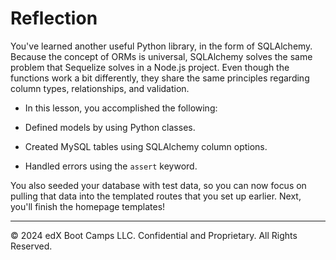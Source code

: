 # Reflection

You've learned another useful Python library, in the form of SQLAlchemy. Because the concept of ORMs is universal, SQLAlchemy solves the same problem that Sequelize solves in a Node.js project. Even though the functions work a bit differently, they share the same principles regarding column types, relationships, and validation.

* In this lesson, you accomplished the following:

* Defined models by using Python classes.

* Created MySQL tables using SQLAlchemy column options.

* Handled errors using the `assert` keyword.

You also seeded your database with test data, so you can now focus on pulling that data into the templated routes that you set up earlier. Next, you'll finish the homepage templates!

---
© 2024 edX Boot Camps LLC. Confidential and Proprietary. All Rights Reserved.
